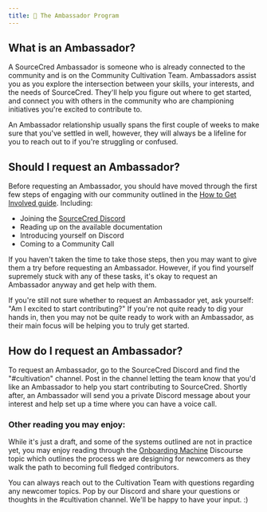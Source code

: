 ```yaml
---
title: 🤝 The Ambassador Program
---
```


## What is an Ambassador?

A SourceCred Ambassador is someone who is already connected to the community and is on the Community Cultivation Team. Ambassadors assist you as you explore the intersection between your skills, your interests, and the needs of SourceCred. They'll help you figure out where to get started, and connect you with others in the community who are championing initiatives you're excited to contribute to.

An Ambassador relationship usually spans the first couple of weeks to make sure that you've settled in well, however, they will always be a lifeline for you to reach out to if you're struggling or confused.

## Should I request an Ambassador?

Before requesting an Ambassador, you should have moved through the first few steps of engaging with our community outlined in the [How to Get Involved guide](get-involved.md). Including:

- Joining the [SourceCred Discord](https://sourcecred.io/discord)
- Reading up on the available documentation
- Introducing yourself on Discord
- Coming to a Community Call

If you haven't taken the time to take those steps, then you may want to give them a try before requesting an Ambassador. However, if you find yourself supremely stuck with any of these tasks, it's okay to request an Ambassador anyway and get help with them.

If you're still not sure whether to request an Ambassador yet, ask yourself: "Am I excited to start contributing?" If you're not quite ready to dig your hands in, then you may not be quite ready to work with an Ambassador, as their main focus will be helping you to truly get started.

## How do I request an Ambassador?

To request an Ambassador, go to the SourceCred Discord and find the "#cultivation" channel. Post in the channel letting the team know that you'd like an Ambassador to help you start contributing to SourceCred. Shortly after, an Ambassador will send you a private Discord message about your interest and help set up a time where you can have a voice call.

### Other reading you may enjoy:

While it's just a draft, and some of the systems outlined are not in practice yet, you may enjoy reading through the [Onboarding Machine](https://discourse.sourcecred.io/t/the-onboarding-machine-a-process-for-joining-sourcecred/726) Discourse topic which outlines the process we are designing for newcomers as they walk the path to becoming full fledged contributors.

You can always reach out to the Cultivation Team with questions regarding any newcomer topics. Pop by our Discord and share your questions or thoughts in the #cultivation channel. We'll be happy to have your input. :)
